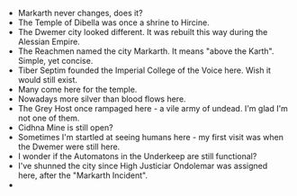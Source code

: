 - Markarth never changes, does it?
- The Temple of Dibella was once a shrine to Hircine.
- The Dwemer city looked different. It was rebuilt this way during the Alessian Empire.
- The Reachmen named the city Markarth. It means "above the Karth". Simple, yet concise.
- Tiber Septim founded the Imperial College of the Voice here. Wish it would still exist.
- Many come here for the temple.
- Nowadays more silver than blood flows here.
- The Grey Host once rampaged here - a vile army of undead. I'm glad I'm not one of them.
- Cidhna Mine is still open?
- Sometimes I'm startled at seeing humans here - my first visit was when the Dwemer were still here.
- I wonder if the Automatons in the Underkeep are still functional?
- I've shunned the city since High Justiciar Ondolemar was assigned here, after the "Markarth Incident".
- 
